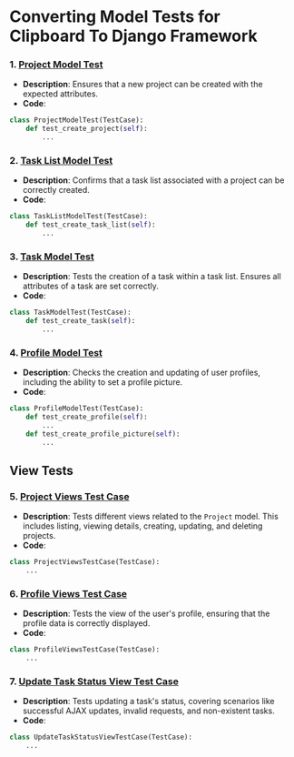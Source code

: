 # Converting Model Tests for Clipboard To Django Framework

### 1. [Project Model Test](https://github.com/JLeFevre559/CS350-Clipboard/blob/main/application/example/tests.py#L11-L23)
- **Description**: Ensures that a new project can be created with the expected attributes.
- **Code**:
```python
class ProjectModelTest(TestCase):
    def test_create_project(self):
        ...
```

### 2. [Task List Model Test](https://github.com/JLeFevre559/CS350-Clipboard/blob/main/application/example/tests.py#L25-L37)
- **Description**: Confirms that a task list associated with a project can be correctly created.
- **Code**:
```python
class TaskListModelTest(TestCase):
    def test_create_task_list(self):
        ...
```

### 3. [Task Model Test](https://github.com/JLeFevre559/CS350-Clipboard/blob/main/application/example/tests.py#L39-L53)
- **Description**: Tests the creation of a task within a task list. Ensures all attributes of a task are set correctly.
- **Code**:
```python
class TaskModelTest(TestCase):
    def test_create_task(self):
        ...
```

### 4. [Profile Model Test](https://github.com/JLeFevre559/CS350-Clipboard/blob/main/application/example/tests.py#L55-L72)
- **Description**: Checks the creation and updating of user profiles, including the ability to set a profile picture.
- **Code**:
```python
class ProfileModelTest(TestCase):
    def test_create_profile(self):
        ...
    def test_create_profile_picture(self):
        ...
```

## View Tests

### 5. [Project Views Test Case](https://github.com/JLeFevre559/CS350-Clipboard/blob/main/application/example/tests.py#L74-L121)
- **Description**: Tests different views related to the `Project` model. This includes listing, viewing details, creating, updating, and deleting projects.
- **Code**:
```python
class ProjectViewsTestCase(TestCase):
    ...
```

### 6. [Profile Views Test Case](https://github.com/JLeFevre559/CS350-Clipboard/blob/main/application/example/tests.py#L123-L132)
- **Description**: Tests the view of the user's profile, ensuring that the profile data is correctly displayed.
- **Code**:
```python
class ProfileViewsTestCase(TestCase):
    ...
```

### 7. [Update Task Status View Test Case](https://github.com/JLeFevre559/CS350-Clipboard/blob/main/application/example/tests.py#L134-L187)
- **Description**: Tests updating a task's status, covering scenarios like successful AJAX updates, invalid requests, and non-existent tasks.
- **Code**:
```python
class UpdateTaskStatusViewTestCase(TestCase):
    ...
```
